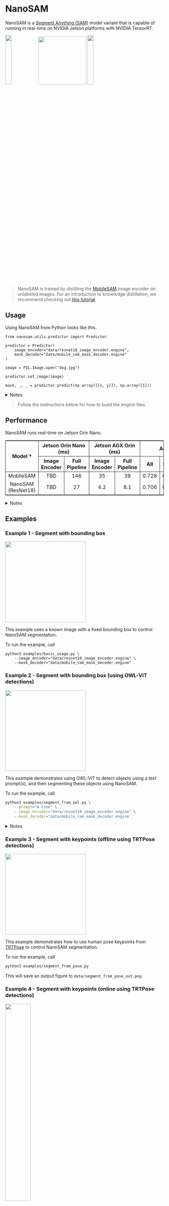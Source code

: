 # NanoSAM

NanoSAM is a [Segment Anything (SAM)](https://github.com/facebookresearch/segment-anything) model variant that is capable of running in real-time on NVIDIA Jetson platforms with NVIDIA TensorRT.  

<img src="assets/tshirt_gif_compressed_v2.gif" height="20%" width="20%"/> <img src="assets/basic_usage_out.jpg" height="152px"/>  <img src="assets/mouse_gif_compressed.gif"  height="20%" width="20%"/>

> NanoSAM is trained by distilling the [MobileSAM](https://github.com/ChaoningZhang/MobileSAM) image encoder
> on unlabeled images.  For an introduction to knowledge distillation, we recommend checking out [this tutorial](https://github.com/NVIDIA-AI-IOT/jetson-intro-to-distillation).

## Usage

Using NanoSAM from Python looks like this.

```python3
from nanosam.utils.predictor import Predictor

predictor = Predictor(
    image_encoder="data/resnet18_image_encoder.engine",
    mask_decoder="data/mobile_sam_mask_decoder.engine"
)

image = PIL.Image.open("dog.jpg")

predictor.set_image(image)

mask, _, _ = predictor.predict(np.array([[x, y]]), np.array([1]))
```

<details>
<summary>Notes</summary>
The point labels may be

| Point Label | Description |
|:--------------------:|-------------|
| 0 | Background point |
| 1 | Foreground point |
| 2 | Bounding box top-left |
| 3 | Bounding box bottom-right |
</details>

> Follow the instructions below for how to build the engine files.

## Performance

NanoSAM runs real-time on Jetson Orin Nano.

<table style="border-top: solid 1px; border-left: solid 1px; border-right: solid 1px; border-bottom: solid 1px">
    <thead>
        <tr>
            <th rowspan=2 style="text-align: center; border-right: solid 1px">Model †</th>
            <th colspan=2 style="text-align: center; border-right: solid 1px">Jetson Orin Nano (ms)</th>
            <th colspan=2 style="text-align: center; border-right: solid 1px">Jetson AGX Orin (ms)</th>
            <th colspan=4 style="text-align: center; border-right: solid 1px">Accuracy (mIoU) ‡</th>
        </tr>
        <tr>
            <th style="text-align: center; border-right: solid 1px">Image Encoder</th>
            <th style="text-align: center; border-right: solid 1px">Full Pipeline</th>
            <th style="text-align: center; border-right: solid 1px">Image Encoder</th>
            <th style="text-align: center; border-right: solid 1px">Full Pipeline</th>
            <th style="text-align: center; border-right: solid 1px">All</th>
            <th style="text-align: center; border-right: solid 1px">Small</th>
            <th style="text-align: center; border-right: solid 1px">Medium</th>
            <th style="text-align: center; border-right: solid 1px">Large</th>
        </tr>
    </thead>
    <tbody>
        <tr>
            <td style="text-align: center; border-right: solid 1px">MobileSAM</td>
            <td style="text-align: center; border-right: solid 1px">TBD</td>
            <td style="text-align: center; border-right: solid 1px">146</td>
            <td style="text-align: center; border-right: solid 1px">35</td>
            <td style="text-align: center; border-right: solid 1px">39</td>
            <td style="text-align: center; border-right: solid 1px">0.728</td>
            <td style="text-align: center; border-right: solid 1px">0.658</td>
            <td style="text-align: center; border-right: solid 1px">0.759</td>
            <td style="text-align: center; border-right: solid 1px">0.804</td>
        </tr>
        <tr>
            <td style="text-align: center; border-right: solid 1px">NanoSAM (ResNet18)</td>
            <td style="text-align: center; border-right: solid 1px">TBD</td>
            <td style="text-align: center; border-right: solid 1px">27</td>
            <td style="text-align: center; border-right: solid 1px">4.2</td>
            <td style="text-align: center; border-right: solid 1px">8.1</td>
            <td style="text-align: center; border-right: solid 1px">0.706</td>
            <td style="text-align: center; border-right: solid 1px">0.624</td>
            <td style="text-align: center; border-right: solid 1px">0.738</td>
            <td style="text-align: center; border-right: solid 1px">0.796</td>
        </tr>
    </tbody>
</table>

<details>
<summary>Notes</summary>

† The MobileSAM image encoder is optimized with FP32 precision because it produced erroneous results when built for FP16 precision with TensorRT.  The NanoSAM image encoder
is built with FP16 precision as we did not notice a significant accuracy degredation.  Both pipelines use the same mask decoder which is built with FP32 precision.  For all models, the accuracy reported uses the same model configuration used to measure latency.

‡ Accuracy is computed by prompting SAM with ground-truth object bounding box annotations from the COCO 2017 validation dataset.  The IoU is then computed between the mask output of the SAM model for the object and the ground-truth COCO segmentation mask for the object.  The mIoU is the average IoU over all objects in the COCO 2017 validation set matching the target object size (small, medium, large).  

</details>

## Examples

### Example 1 - Segment with bounding box

<img src="assets/basic_usage_out.jpg" height="256"/>

This example uses a known image with a fixed bounding box to control NanoSAM
segmentation.  

To run the example, call

```python3
python3 examples/basic_usage.py \
    --image_encoder="data/resnet18_image_encoder.engine" \
    --mask_decoder="data/mobile_sam_mask_decoder.engine"
```

### Example 2 - Segment with bounding box (using OWL-ViT detections)

<img src="assets/owl_out.png"  height="256"/>

This example demonstrates using OWL-ViT to detect objects using a text prompt(s),
and then segmenting these objects using NanoSAM.

To run the example, call

```bash
python3 examples/segment_from_owl.py \
    --prompt="A tree" \
    --image_encoder="data/resnet18_image_encoder.engine" \
    --mask_decoder="data/mobile_sam_mask_decoder.engine
```

<details>
<summary>Notes</summary>
- While OWL-ViT does not run real-time on Jetson Orin Nano (3sec/img), it is nice for experimentation
as it allows you to detect a wide variety of objects.  You could substitute any
other real-time pre-trained object detector to take full advantage of NanoSAM's 
speed.
</details>

### Example 3 - Segment with keypoints (offline using TRTPose detections)

<img src="assets/pose_out.png"  height="256"/>

This example demonstrates how to use human pose keypoints from [TRTPose](https://github.com/NVIDIA-AI-IOT/trt_pose) to control NanoSAM segmentation.

To run the example, call

```bash
python3 examples/segment_from_pose.py
```

This will save an output figure to ``data/segment_from_pose_out.png``.

### Example 4 - Segment with keypoints (online using TRTPose detections)

<img src="assets/tshirt_gif_compressed_v2.gif"  height="40%" width="40%"/>

This example demonstrates how to use human pose to control segmentation on
a live camera feed.  This example requires an attached display and camera.

To run the example, call

```python3
python3 examples/demo_pose_tshirt.py
```

### Example 5 - Segment and track (experimental)

<img src="assets/mouse_gif_compressed.gif"  height="40%" width="40%"/>

This example demonstrates a rudimentary segmentation tracking with NanoSAM.
This example requires an attached display and camera.

To run the example, call

```python3
python3 examples/demo_click_segment_track.py <image_encoder_engine> <mask_decoder_engine>
```

Once the example is running **double click** an object you want to track.

<details>
<summary>Notes</summary>
This tracking method is very simple and can get lost easily.  It is intended to
demonstrate creative ways you can use NanoSAM, but would likely be improved with
more work.
</details>

## Getting Started

1. Install the dependencies

    1. Install PyTorch

    2. Install [torch2trt](https://github.com/NVIDIA-AI-IOT/torch2trt)
    3. Install NVIDIA TensorRT
    4. (optional) Install [TRTPose](https://github.com/NVIDIA-AI-IOT/trt_pose) - For the pose example.
        
        ```bash
        git clone https://github.com/NVIDIA-AI-IOT/trt_pose
        cd trt_pose
        python3 setup.py develop --user
        ```

    5. (optional) Install the Transformers library - For the OWL ViT example.

        ```bash
        python3 -m pip install transformers
        ```

2. Install the NanoSAM Python package
    
    ```bash
    git clone https://github.com/NVIDIA-AI-IOT/nanosam
    cd nanosam
    python3 setup.py develop --user
    ```

3. Build the TensorRT engine for the mask decoder

    1. Export the MobileSAM mask decoder ONNX file (or download directly from [here](https://drive.google.com/file/d/1jYNvnseTL49SNRx9PDcbkZ9DwsY8up7n/view?usp=drive_link))
    
        ```bash
        python3 -m nanosam.tools.export_sam_mask_decoder_onnx \
            --model-type=vit_t \
            --checkpoint=assets/mobile_sam.pt \
            --output=data/mobile_sam_mask_decoder.onnx
        ```

    2. Build the TensorRT engine

        ```bash
        trtexec \
            --onnx=data/mobile_sam_mask_decoder.onnx \
            --saveEngine=data/mobile_sam_mask_decoder.engine \
            --minShapes=point_coords:1x1x2,point_labels:1x1 \
            --optShapes=point_coords:1x1x2,point_labels:1x1 \
            --maxShapes=point_coords:1x10x2,point_labels:1x10
        ```

        > This assumes the mask decoder ONNX file is downloaded to ``data/mobile_sam_mask_decoder.onnx``

        <details>
        <summary>Notes</summary>
        This command builds the engine to support up to 10 keypoints.  You can increase
        this limit as needed by specifying a different max shape.
        </details>

4. Build the TensorRT engine for the NanoSAM image encoder

    1. Download the image encoder: [resnet18_image_encoder.onnx](https://drive.google.com/file/d/14-SsvoaTl-esC3JOzomHDnI9OGgdO2OR/view?usp=drive_link)
    
    2. Build the TensorRT engine

        ```bash
        trtexec \
            --onnx=data/resnet18_image_encoder.onnx \
            --saveEngine=data/resnet18_image_encoder.engine \
            --fp16
        ```

5. Run the basic usage example

    ```
    python3 examples/basic_usage.py \
        --image_encoder=data/resnet18_image_encoder.engine \
        --mask_decoder=data/mobile_sam_mask_decoder.engine
    ```

    > This outputs a result to ``data/basic_usage_out.jpg``


That's it!  From there, you can read the example code for examples on how
to use NanoSAM with Python.  Or try running the more advanced examples below.


## Training

You can train NanoSAM on a single GPU

1. Download and extract the COCO 2017 train images

    ```bash
    # mkdir -p data/coco  # uncomment if it doesn't exist
    mkdir -p data/coco
    cd data/coco
    wget http://images.cocodataset.org/zips/train2017.zip
    unzip train2017.zip
    cd ../..
    ```

2. Build the MobileSAM image encoder (used as teacher model)

    1. Export to ONNX

        ```bash
        python3 -m nanosam.tools.export_sam_image_encoder_onnx \
            --checkpoint="assets/mobile_sam.pt" \
            --output="data/mobile_sam_image_encoder_bs16.onnx" \
            --model_type=vit_t \
            --batch_size=16
        ```

    2. Build the TensorRT engine with batch size 16

        ```bash
        trtexec \
            --onnx=data/mobile_sam_image_encoder_bs16.onnx \
            --shapes=image:16x3x1024x1024 \
            --saveEngine=data/mobile_sam_image_encoder_bs16.engine
        ```

3. Train the NanoSAM image encoder by distilling MobileSAM

    ```bash
    python3 -m nanosam.tools.train \
        --images=data/coco/train2017 \
        --output_dir=data/models/resnet18 \
        --model_name=resnet18 \
        --teacher_image_encoder_engine=data/mobile_sam_image_encoder_bs16.engine \
        --batch_size=16
    ```

    <details>
    <summary>Notes</summary>
    Once training, visualizations of progress and checkpoints will be saved to
    the specified output directory.  You can stop training and resume from the last
    saved checkpoint if needed.

    For a list of arguments, you can type 

    ```bash
    python3 -m nanosam.tools.train --help
    ```
    </details>

4. Export the trained NanoSAM image encoder to ONNX

    ```bash
    python3 -m nanosam.tools.export_image_encoder_onnx \
        --model_name=resnet18 \
        --checkpoint="data/models/resnet18/checkpoint.pth" \
        --output="data/resnet18_image_encoder.onnx"
    ```

You can then build the TensorRT engine as detailed in the getting started section.

## Evaluation

You can reproduce the accuracy results above by evaluating against COCO ground
truth masks


1. Download and extract the COCO 2017 validation set.

    ```bash
    # mkdir -p data/coco  # uncomment if it doesn't exist
    cd data/coco
    wget http://images.cocodataset.org/zips/val2017.zip
    wget http://images.cocodataset.org/annotations/annotations_trainval2017.zip
    unzip val2017.zip
    unzip annotations_trainval2017.zip
    cd ../..
    ```

2. Compute the IoU of NanoSAM mask predictions against the ground truth COCO mask annotation.

    ```bash
    python3 -m nanosam.tools.eval_coco \
        --coco_root=data/coco/val2017 \
        --coco_ann=data/coco/annotations/instances_val2017.json \
        --image_encoder=data/resnet18_image_encoder.engine \
        --mask_decoder=data/mobile_sam_mask_decoder.engine \
        --output=data/resnet18_coco_results.json
    ```

    > This uses the COCO ground-truth bounding boxes as inputs to NanoSAM

3. Compute the average IoU over a selected category or size

    ```bash
    python3 -m nanosam.tools.compute_eval_coco_metrics \
        data/efficientvit_b0_coco_results.json \
        --size="all"
    ```

    <details>
    <summary>Notes</summary>
    For all options type ``python3 -m nanosam.tools.compute_eval_coco_metrics --help``.

    To compute the mIoU for a specific category id.

    ```bash
    python3 -m nanosam.tools.compute_eval_coco_metrics \
        data/resnet18_coco_results.json \
        --category_id=1
    ```
    </details>


## Acknowledgement

This work is enabled by the great projects below.

- [SAM](https://github.com/facebookresearch/segment-anything) - The original Segment Anything model.
- [MobileSAM](https://github.com/ChaoningZhang/MobileSAM) - The distilled Tiny ViT Segment Anything model.